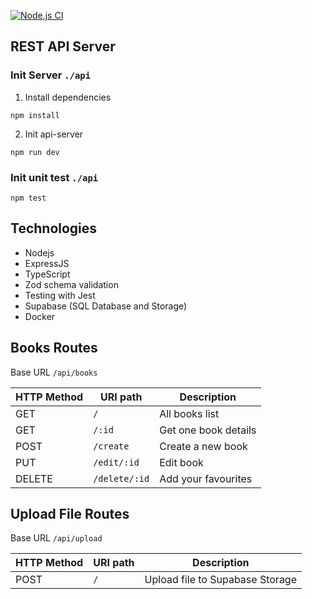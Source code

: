 [![Node.js CI](https://github.com/Carloslt5/technical-bubbo-api-server/actions/workflows/node.js.yml/badge.svg)](https://github.com/Carloslt5/technical-bubbo-api-server/actions/workflows/node.js.yml)

## REST API Server

### Init Server `./api`

1. Install dependencies

```
npm install
```

2. Init api-server

```
npm run dev
```

### Init unit test `./api`

```
npm test
```

## Technologies

- Nodejs
- ExpressJS
- TypeScript
- Zod schema validation
- Testing with Jest
- Supabase (SQL Database and Storage)
- Docker

## Books Routes

Base URL `/api/books`

| HTTP Method | URI path      | Description          |
| ----------- | ------------- | -------------------- |
| GET         | `/`           | All books list       |
| GET         | `/:id`        | Get one book details |
| POST        | `/create`     | Create a new book    |
| PUT         | `/edit/:id`   | Edit book            |
| DELETE      | `/delete/:id` | Add your favourites  |

## Upload File Routes

Base URL `/api/upload`

| HTTP Method | URI path | Description                     |
| ----------- | -------- | ------------------------------- |
| POST        | `/`      | Upload file to Supabase Storage |
